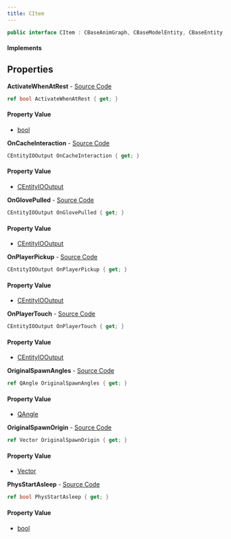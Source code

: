 ```yaml
---
title: CItem
---
```


```csharp
public interface CItem : CBaseAnimGraph, CBaseModelEntity, CBaseEntity, CEntityInstance, ISchemaClass<CEntityInstance>, ISchemaClass<CBaseEntity>, ISchemaClass<CBaseModelEntity>, ISchemaClass<CBaseAnimGraph>, ISchemaClass<CItem>, ISchemaField, ISchemaClass, INativeHandle
```

#### Implements

## Properties

**ActivateWhenAtRest** - [Source Code](https://github.com/swiftly-solution/swiftlys2/blob/master/managed/src/SwiftlyS2.Generated/Schemas/Interfaces/CItem.cs#L20)

```csharp
ref bool ActivateWhenAtRest { get; }
```

#### Property Value

- [bool](https://learn.microsoft.com/dotnet/api/system.boolean)

**OnCacheInteraction** - [Source Code](https://github.com/swiftly-solution/swiftlys2/blob/master/managed/src/SwiftlyS2.Generated/Schemas/Interfaces/CItem.cs#L22)

```csharp
CEntityIOOutput OnCacheInteraction { get; }
```

#### Property Value

- [CEntityIOOutput](/docs/api/shared/schemadefinitions/centityiooutput)

**OnGlovePulled** - [Source Code](https://github.com/swiftly-solution/swiftlys2/blob/master/managed/src/SwiftlyS2.Generated/Schemas/Interfaces/CItem.cs#L24)

```csharp
CEntityIOOutput OnGlovePulled { get; }
```

#### Property Value

- [CEntityIOOutput](/docs/api/shared/schemadefinitions/centityiooutput)

**OnPlayerPickup** - [Source Code](https://github.com/swiftly-solution/swiftlys2/blob/master/managed/src/SwiftlyS2.Generated/Schemas/Interfaces/CItem.cs#L18)

```csharp
CEntityIOOutput OnPlayerPickup { get; }
```

#### Property Value

- [CEntityIOOutput](/docs/api/shared/schemadefinitions/centityiooutput)

**OnPlayerTouch** - [Source Code](https://github.com/swiftly-solution/swiftlys2/blob/master/managed/src/SwiftlyS2.Generated/Schemas/Interfaces/CItem.cs#L16)

```csharp
CEntityIOOutput OnPlayerTouch { get; }
```

#### Property Value

- [CEntityIOOutput](/docs/api/shared/schemadefinitions/centityiooutput)

**OriginalSpawnAngles** - [Source Code](https://github.com/swiftly-solution/swiftlys2/blob/master/managed/src/SwiftlyS2.Generated/Schemas/Interfaces/CItem.cs#L28)

```csharp
ref QAngle OriginalSpawnAngles { get; }
```

#### Property Value

- [QAngle](/docs/api/shared/natives/qangle)

**OriginalSpawnOrigin** - [Source Code](https://github.com/swiftly-solution/swiftlys2/blob/master/managed/src/SwiftlyS2.Generated/Schemas/Interfaces/CItem.cs#L26)

```csharp
ref Vector OriginalSpawnOrigin { get; }
```

#### Property Value

- [Vector](/docs/api/shared/natives/vector)

**PhysStartAsleep** - [Source Code](https://github.com/swiftly-solution/swiftlys2/blob/master/managed/src/SwiftlyS2.Generated/Schemas/Interfaces/CItem.cs#L30)

```csharp
ref bool PhysStartAsleep { get; }
```

#### Property Value

- [bool](https://learn.microsoft.com/dotnet/api/system.boolean)

